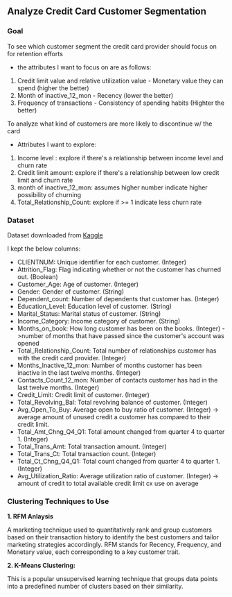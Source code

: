 ## Analyze Credit Card Customer Segmentation 

### Goal 
To see which customer segment the credit card provider should focus on for retention efforts <BR>
* the attributes I want to focus on are as follows: 
1. Credit limit value and relative utilization value - Monetary value they can spend (higher the better)
2. Month of inactive_12_mon - Recency (lower the better)
3. Frequency of transactions - Consistency of spending habits (Highter the better)


To analyze what kind of customers are more likely to discontinue w/ the card<BR>
* Attributes I want to explore:
1. Income level : explore if there's a relationship between income level and churn rate
2. Credit limit amount: explore if there's a relationship between low credit limit and churn rate
3. month of inactive_12_mon: assumes higher number indicate higher possibility of churning
4. Total_Relationship_Count: explore if >= 1 indicate less churn rate

### Dataset
Dataset downloaded from [Kaggle](https://www.kaggle.com/datasets/thedevastator/predicting-credit-card-customer-attrition-with-m/data)

I kept the below columns:

* CLIENTNUM: Unique identifier for each customer. (Integer)
* Attrition_Flag: Flag indicating whether or not the customer has churned out. (Boolean)
* Customer_Age: Age of customer. (Integer)
* Gender: Gender of customer. (String)
* Dependent_count: Number of dependents that customer has. (Integer)
* Education_Level: Education level of customer. (String)
* Marital_Status: Marital status of customer. (String)
* Income_Category: Income category of customer. (String)
* Months_on_book: How long customer has been on the books. (Integer) ->number of months that have passed since the customer's account was opened
* Total_Relationship_Count: Total number of relationships customer has with the credit card provider. (Integer)
* Months_Inactive_12_mon: Number of months customer has been inactive in the last twelve months. (Integer)
* Contacts_Count_12_mon: Number of contacts customer has had in the last twelve months. (Integer)
* Credit_Limit: Credit limit of customer. (Integer)
* Total_Revolving_Bal: Total revolving balance of customer. (Integer)
* Avg_Open_To_Buy: Average open to buy ratio of customer. (Integer) -> average amount of unused credit a customer has compared to their credit limit.
* Total_Amt_Chng_Q4_Q1: Total amount changed from quarter 4 to quarter 1. (Integer)
* Total_Trans_Amt: Total transaction amount. (Integer)
* Total_Trans_Ct: Total transaction count. (Integer)
* Total_Ct_Chng_Q4_Q1: Total count changed from quarter 4 to quarter 1. (Integer)
* Avg_Utilization_Ratio: Average utilization ratio of customer. (Integer) -> amount of credit to total available credit limit cx use on average

### Clustering Techniques to Use

**1. RFM Anlaysis**
    
A marketing technique used to quantitatively rank and group customers based on their transaction history to identify the best customers and tailor marketing strategies accordingly. RFM stands for Recency, Frequency, and Monetary value, each corresponding to a key customer trait.

**2. K-Means Clustering:**

This is a popular unsupervised learning technique that groups data points into a predefined number of clusters based on their similarity. 
